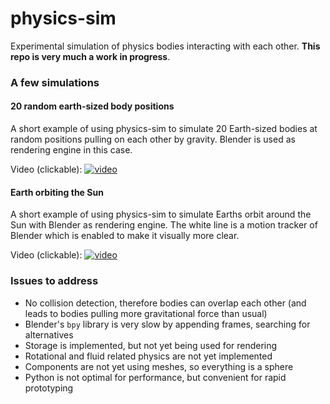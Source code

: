 # physics-sim
Experimental simulation of physics bodies interacting with each other. **This repo is very much a work in progress**.

### A few simulations
#### 20 random earth-sized body positions
A short example of using physics-sim to simulate 20 Earth-sized bodies at random positions pulling on each other by gravity. Blender is used as rendering engine in this case.

Video (clickable):
[![video](https://img.youtube.com/vi/3ghCybJyddI/0.jpg)](https://youtu.be/3ghCybJyddI)


#### Earth orbiting the Sun
A short example of using physics-sim to simulate Earths orbit around the Sun with Blender as rendering engine. The white line is a motion tracker of Blender which is enabled to make it visually more clear.

Video (clickable):
[![video](https://img.youtube.com/vi/zpYKn-mN8Zc/0.jpg)](https://youtu.be/zpYKn-mN8Zc)


### Issues to address
- No collision detection, therefore bodies can overlap each other (and leads to bodies pulling more gravitational force than usual)
- Blender's `bpy` library is very slow by appending frames, searching for alternatives
- Storage is implemented, but not yet being used for rendering
- Rotational and fluid related physics are not yet implemented
- Components are not yet using meshes, so everything is a sphere
- Python is not optimal for performance, but convenient for rapid prototyping
